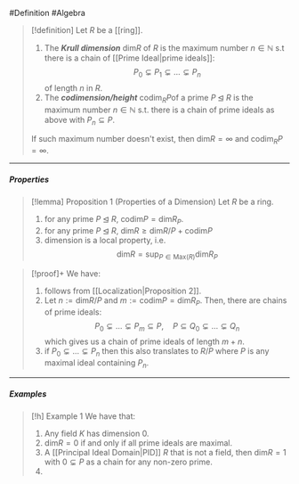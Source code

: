 #Definition #Algebra 

> [!definition]
> Let $R$ be a [[ring]].
> 1. The ***Krull dimension*** $\text{dim}R$ of $R$ is the maximum number $n\in\mathbb{N}$ s.t there is a chain of [[Prime Ideal|prime ideals]]: $$P_{0}\subsetneq P_{1}\subsetneq\dots \subsetneq P_{n}$$of length $n$ in $R$. 
> 2. The ***codimension/height*** $\text{codim}_{R}P$of a prime $P\unlhd R$ is the maximum number $n\in \mathbb{N}$ s.t. there is a chain of prime ideals as above with $P_{n}\subseteq P$.
> 
> If such maximum number doesn't exist, then $\text{dim}R=\infty$ and $\text{codim}_{R}P=\infty$.
---
##### Properties
> [!lemma] Proposition 1 (Properties of a Dimension)
> Let $R$ be a ring.
> 1. for any prime $P\unlhd R$, $\text{codim}P=\text{dim}R_{P}$.
> 2. for any prime $P\unlhd R$, $\text{dim}R\geq \text{dim}R / P+\text{codim}P$
> 3. dimension is a local property, i.e. $$\text{dim}R=\sup_{P\in \text{Max}(R)}\text{dim}R_{P}$$

> [!proof]+
> We have:
> 1. follows from [[Localization|Proposition 2]].
> 2. Let $n:= \text{dim}R/P$ and $m:=\text{codim}P=\text{dim}R_{P}$. Then, there are chains of prime ideals: $$P_{0}\subsetneq\dots \subsetneq P_{m}\subseteq P,\quad P\subseteq Q_{0}\subsetneq\dots \subsetneq Q_{n}$$which gives us a chain of prime ideals of length $m+n$.
> 3. if $P_{0}\subsetneq \dots \subsetneq P_{n}$ then this also translates to $R / P$ where $P$ is any maximal ideal containing $P_{n}$. 

---
##### Examples 
> [!h] Example 1
> We have that:
> 1. Any field $K$ has dimension $0$.
> 2. $\text{dim}R=0$ if and only if all prime ideals are maximal.
> 3. A [[Principal Ideal Domain|PID]] $R$ that is not a field, then $\text{dim}R=1$ with $0\subsetneq P$ as a chain for any non-zero prime.
> 4. 